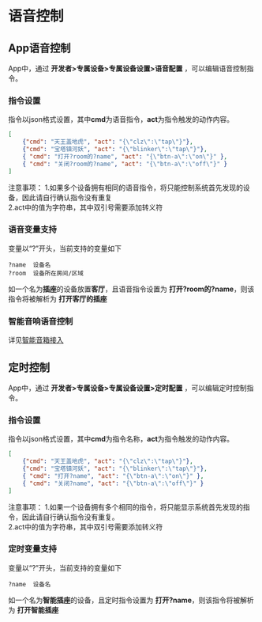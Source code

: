 # 语音控制  

## App语音控制
App中，通过 **开发者>专属设备>专属设备设置>语音配置** ，可以编辑语音控制指令。  
### 指令设置  
指令以json格式设置，其中**cmd**为语音指令，**act**为指令触发的动作内容。  
```json
[
    {"cmd": "天王盖地虎", "act": "{\"clz\":\"tap\"}"},
    {"cmd": "宝塔镇河妖", "act": "{\"blinker\":\"tap\"}"},
    { "cmd": "打开?room的?name", "act": "{\"btn-a\":\"on\"}" },
    { "cmd": "关闭?room的?name", "act": "{\"btn-a\":\"off\"}" }
]
```
注意事项：
1.如果多个设备拥有相同的语音指令，将只能控制系统首先发现的设备，因此请自行确认指令没有重复  
2.act中的值为字符串，其中双引号需要添加转义符  

### 语音变量支持
变量以“?”开头，当前支持的变量如下    
```
?name  设备名
?room  设备所在房间/区域
```
如一个名为**插座**的设备放置**客厅**，且语音指令设置为 **打开?room的?name**，则该指令将被解析为 **打开客厅的插座**  

### 智能音响语音控制  
详见[智能音箱接入](?file=004-特有功能/00-智能音箱接入 "智能音箱接入")  

## 定时控制  
App中，通过 **开发者>专属设备>专属设备设置>定时配置** ，可以编辑定时控制指令。  
### 指令设置  
指令以json格式设置，其中**cmd**为指令名称，**act**为指令触发的动作内容。  
```json
[
    {"cmd": "天王盖地虎", "act": "{\"clz\":\"tap\"}"},
    {"cmd": "宝塔镇河妖", "act": "{\"blinker\":\"tap\"}"},
    { "cmd": "打开?name", "act": "{\"btn-a\":\"on\"}" },
    { "cmd": "关闭?name", "act": "{\"btn-a\":\"off\"}" }
]
```
注意事项：
1.如果一个设备拥有多个相同的指令，将只能显示系统首先发现的指令，因此请自行确认指令没有重复。  
2.act中的值为字符串，其中双引号需要添加转义符  

### 定时变量支持
变量以“?”开头，当前支持的变量如下    
```
?name  设备名
```
如一个名为**智能插座**的设备，且定时指令设置为 **打开?name**，则该指令将被解析为 **打开智能插座**  
